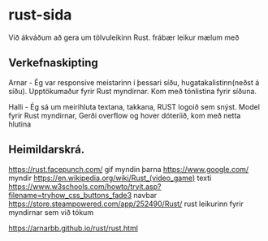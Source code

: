 # rust-sida

Við ákváðum að gera um tölvuleikinn Rust. frábær leikur mælum með

## Verkefnaskipting

Arnar - Ég var responsive meistarinn í þessari síðu, hugatakalistinn(neðst á síðu). Upptökumaður fyrir Rust myndirnar. Kom með tónlistina fyrir síðuna.

Halli - Ég sá um meirihluta textana, takkana, RUST logoið sem snýst. Model fyrir Rust myndirnar, Gerði overflow og hover dóteríið, kom með netta hlutina

## Heimildarskrá.

https://rust.facepunch.com/   gif myndin þarna
https://www.google.com/  myndir
https://en.wikipedia.org/wiki/Rust_(video_game)  texti
https://www.w3schools.com/howto/tryit.asp?filename=tryhow_css_buttons_fade3 navbar
https://store.steampowered.com/app/252490/Rust/ rust leikurinn fyrir myndirnar sem við tókum

https://arnarbb.github.io/rust/rust.html
